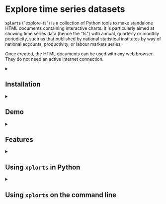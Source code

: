 
<!-- This document uses
[Github-flavored Markdown](https://guides.github.com/features/mastering-markdown/) -->

# Explore time series datasets

**`xplorts`** ("explore-ts") is a collection of Python tools to make standalone HTML documents containing interactive charts.  It is particularly aimed at showing time series data (hence the "ts") with annual, quarterly or monthly periodicity, such as that published by national statistical institutes by way of national accounts, productivity, or labour markets series.

Once created, the HTML documents can be used with any web browser.  They do not need an
active internet connection.

<details>
   <summary>

## Installation
</summary>

```
pip install xplorts
```

For `xplorts.utils.ukons_lprod_to_csv`, you also need `openpyxl`:
```
pip install openpyxl
```
</details>
<details>
<summary>

## Demo
</summary>

To see an interactive sample data explorer, try [Explore UK output per hour worked](docs/xplor_lprod%20oph%20annual%20by%20section.html).

> Source: Office for National Statistics licensed under the Open Government Licence v.3.0

### Steps to make explorer for ONS labour productivity data

1. Download [Output per hour worked, UK](https://www.ons.gov.uk/economy/economicoutputandproductivity/productivitymeasures/datasets/outputperhourworkeduk) from the ONS web site.

1. Open a `Terminal` window (Macintosh) or `Command prompt` window (Windows).

1. Extract productivity, gross value added and labour data using the utility script `ukons_lprod_to_csv.py`.  The extracted time series will go into a file `outputperhourworked.csv` in the folder next to the original `Excel` dataset.

   In the command shell or terminal window:
   ```
   python xplorts/utils/ukons_lprod_to_csv.py outputperhourworked.xlsx --quarterly --section
   ```
   Note: For older versions of Pandas you will have to open the Excel file, save it as `.xls`, and use that rather than the original `.xlsx` format.
1. Run the module `dblprod` to create a stand-alone `HTML` labour productivity dashboard in the file `outputperhourworked.html`.

   In the command shell or terminal window:
   ```
   python -m xplorts.dblprod outputperhourworked.csv -d date -b industry -p lprod -g gva -l labour
   ```
1. Use the explorer in any web browser.
</details>


<details>
<summary>

## Features
</summary>

The labour productivity explorer demonstrates these features:
- A grouped multi-line chart shows a set of related lines for one split level at a time, like time series for productivity, gross value added, and hours worked for a particular industry.<br> ![Thumbnail screenshot of lines chart](docs/png/xplor_lprod_lines_thumbnail_large.png)
- A time series components chart shows a set of stacked bars in combination with a totals line, for one split level at a time, like cumulative growth time series for gross value added, hours worked (sign reversed), and productivity for a particular industry.<br> ![Thumbnail screenshot of time series growth components chart](docs/png/xplor_lprod_tscomp_thumbnail_large.png)
- A snapshot growth components chart shows a set of stacked bars in combination with markers showing total growth, as a function of a categorical factor, like growth for gross value added and hours worked (sign reversed) by industry, along with growth in productivity, for a selectable time period.<br> ![Thumbnail screenshot of snapshot growth components chart](docs/png/xplor_lprod_snapcomp_thumbnail_large.png)
- A heatmap chart shows data values as a function of a categorical split variable across time.
- Drop-down list and slider widgets provide interactive selection of a categorical split level or snapshot time period to show. Static screenshots are shown here, but check out the interactive sample data explorer at the link above.<br> ![Screenshot of widgets to select industry](docs/png/slideselect_industry.png) ![Screenshot of widgets to select date](docs/png/slideselect_date.png)
- Hover tool displays data values at the cursor location.
- Chart tools include box zoom, wheel zoom, pan, and save to file.
- Time periods can be represented on a chart axis as nested categories like (year, quarter).
- A categorical chart axis can represent time periods or levels of a split factor.
</details>

<details>
<summary>

## Using `xplorts` in Python
</summary>

### Import
Import the package into your code:
```
import xplorts
```

### Package documentation
To show the docstring for the package:
```
xplorts?
```

To show the docstring for a particular module, like `slideselect`:
```
xplorts.slideselect?
```

### Modules

Module | Description
--- | ---
base | Miscellaneous helper functions and classes.
dutils | Miscellaneous data manipulation helpers.
dashboard | Multi-tab dashboard showing levels, growth components, and growth heatmaps.
dblprod | Show labour productivity levels or growth components.
ghostbokeh | Define an abstract base class to a build pseudo-subclass of a Bokeh class.
growthcomps | Growth of time series and their contribution to growth of derived series.
heatmap | Functions to create a heatmap of data values as a function of horizontal and vertical categorical variables.
lines | Line charts to show several time series with a split factor.
scatter | Scatter charts to show one or more categorical series with a split factor.
slideselect | Class combining select and slider widgets, with support for javascript linking to other objects.
snapcomp | Snapshot growth components chart, with a categorical vertical axis showing levels of a split factor, horizontal stacked bars showing growth components, and markers showing overall growth for each stack of bars.
stacks | Horizontal or vertical stacked bar chart showing several data series with a split factor.
tscomp | Growth components chart, with a categorical vertical axis showing levels of a split factor, horizontal  stacked bars showing growth components, and a line showing overall growth.
</details>

<details>
   <summary>

## Using `xplorts` on the command line
   </summary>

- Install (once, possibly within a particular virtual environment)
- Open a `Terminal` window (Macintosh) or `Command prompt` window (Windows)
- Activate virtual environment, if relevant

    On Windows:

    ```activate my_env```

    On Mac:

    ```conda activate my_env```
- Execute an `xplorts` module entry point
  ```
  xp-dashboard ...
  ```
- Or tell `python` explicitly to run an `xplorts` module

  ```
  python -m xplorts.dashboard ...
  ```

### Getting help about command line options

Pass the option `-h` to any `xplorts` script to get help.  For example:
  ```
  xp-dashboard -h
  ```

Or
  ```
  python -m xplorts.dblprod -h
  ```

> <pre>
> usage: dblprod.py [-h] [-b BY] [-d DATE] [-p LPROD] [-v GVA] [-l LABOUR]
>                       [-g ARGS] [-t SAVE] [-s]
>                       datafile
>
> Create interactive visualiser for labour productivity levels with a split
> factor
>
> positional arguments:
>   datafile              File (CSV) with data series and split factor
>
> optional arguments:
>   -h, --help            Show this help message and exit
>   -b BY, --by BY        Factor variable for splits
>   -d DATE, --date DATE  Date variable
>   -p LPROD, --lprod LPROD
>                         Productivity variable
>   -v GVA, --gva GVA     Gross value added (GVA) variable
>   -l LABOUR, --labour LABOUR
>                         Labour variable (e.g. jobs or hours worked)
>   -g ARGS, --args ARGS  Keyword arguments.  YAML mapping of mappings.  The
>                         keys 'lines', 'growth_series' and 'growth_snapshot'
>                         can provide keyword arguments to pass to
>                         `prod_ts_lines`, `prod_ts_growth` and
>                         `prod_growth_snapshot`, respectively.
>   -t SAVE, --save SAVE  Interactive .html to save, if different from the
>                         datafile base
>   -s, --show            Show interactive .html
</pre>

### `xplorts` scripts

Script | Entry point | Description
--- | --- | ---
dashboard | xp-dashboard | Multi-tab dashboard showing levels, growth components, and growth heatmaps.</li>
dblprod | xp-dblprod | Create a labour productivity dashboard, with three charts including: <ul><li>a lines chart showing levels of labour productivity, gross value added, and labour,</li> <li>a time series growth components chart showing cumulative growth in labour productivity, gross value added, and labour, and</li> <li>a snapshot growth components chart showing period-on-period growth in labour productivity, gross value added, and labour.</li>
heatmap | xp-heatmap | Create a heatmap of values as a function of two categorical variables.
lines | xp-lines | Create a line chart showing several time series with a split factor.  Widgets select one split factor category at a time.
scatter | xp-scatter | Create scatter chart showing one or more time series with a split factor.  Widgets select one split factor category at a time.
snapcomp | xp-snapcomp | Create a snapshot growth components chart, with a categorical vertical axis showing levels of a split factor, horizontal stacked bars showing growth components, and a line showing overall growth.  A widget selects one time period at a time.
stacks | xp-stacks | Create stacked bar chart showing several data series with a split factor.  Widgets select one split factor at a time (or one time period at a time if the split factor is plotted as a chart axis).
tscomp | xp-tscomp | Create a time series growth components chart, with time periods along the horizontal axis, vertical stacked bars showing growth components, and a line showing overall growth.  Widgets select one split factor category at a time.
utils.ukons_lcli_to_csv |  | Extract data from ONS [labour costs and labour income dataset](https://www.ons.gov.uk/economy/economicoutputandproductivity/productivitymeasures/datasets/labourcostsandlabourshare), in a format suitable for use with `xplorts` charts.
utils.ukons_lprod_to_csv |  | Extract data from ONS labour productivity datasets such as [Output per hour worked, UK](https://www.ons.gov.uk/economy/economicoutputandproductivity/productivitymeasures/datasets/outputperhourworkeduk), in a format suitable for use with `xplorts` charts.
utils.ukons_psp_to_csv |  | Extract data from ONS dataset [Public service productivity estimates: total public service](https://www.ons.gov.uk/economy/economicoutputandproductivity/publicservicesproductivity/datasets/publicserviceproductivityestimatestotalpublicservice), in a format suitable for use with `xplorts` charts.
</details>
